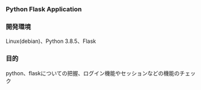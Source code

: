 ### Python Flask Application

### 開発環境
Linux(debian)、Python 3.8.5、Flask

### 目的
python、flaskについての把握、ログイン機能やセッションなどの機能のチェック
